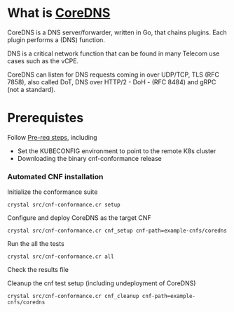 # What is [CoreDNS](https://coredns.io/)

CoreDNS is a DNS server/forwarder, written in Go, that chains plugins. Each plugin performs a (DNS) function.

DNS is a critical network function that can be found in many Telecom use cases such as the vCPE.

CoreDNS can listen for DNS requests coming in over UDP/TCP, TLS (RFC 7858), also called DoT, DNS over HTTP/2 - DoH - (RFC 8484) and gRPC (not a standard).

# Prerequistes

Follow [Pre-req steps](../../INSTALL.md#pre-requisites), including

- Set the KUBECONFIG environment to point to the remote K8s cluster
- Downloading the binary cnf-conformance release

### Automated CNF installation

Initialize the conformance suite

```
crystal src/cnf-conformance.cr setup
```

Configure and deploy CoreDNS as the target CNF

```
crystal src/cnf-conformance.cr cnf_setup cnf-path=example-cnfs/coredns
```

Run the all the tests

```
crystal src/cnf-conformance.cr all
```

Check the results file

Cleanup the cnf test setup (including undeployment of CoreDNS)

```
crystal src/cnf-conformance.cr cnf_cleanup cnf-path=example-cnfs/coredns
```

